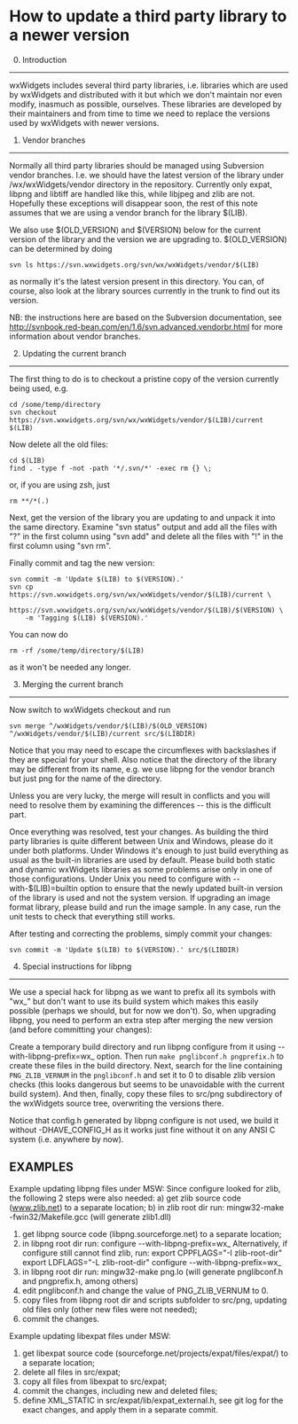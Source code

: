 How to update a third party library to a newer version
======================================================

0. Introduction
---------------

wxWidgets includes several third party libraries, i.e. libraries which are
used by wxWidgets and distributed with it but which we don't maintain nor even
modify, inasmuch as possible, ourselves. These libraries are developed by
their maintainers and from time to time we need to replace the versions used
by wxWidgets with newer versions.


1. Vendor branches
------------------

Normally all third party libraries should be managed using Subversion vendor
branches. I.e. we should have the latest version of the library under
/wx/wxWidgets/vendor directory in the repository. Currently only expat, libpng
and libtiff are handled like this, while libjpeg and zlib are not. Hopefully
these exceptions will disappear soon, the rest of this note assumes that we
are using a vendor branch for the library $(LIB).

We also use $(OLD_VERSION) and $(VERSION) below for the current version of the
library and the version we are upgrading to. $(OLD_VERSION) can be determined
by doing

    svn ls https://svn.wxwidgets.org/svn/wx/wxWidgets/vendor/$(LIB)

as normally it's the latest version present in this directory. You can, of
course, also look at the library sources currently in the trunk to find out
its version.


NB: the instructions here are based on the Subversion documentation, see
http://svnbook.red-bean.com/en/1.6/svn.advanced.vendorbr.html for more
information about vendor branches.


2. Updating the current branch
------------------------------

The first thing to do is to checkout a pristine copy of the version currently
being used, e.g.

    cd /some/temp/directory
    svn checkout https://svn.wxwidgets.org/svn/wx/wxWidgets/vendor/$(LIB)/current $(LIB)

Now delete all the old files:

    cd $(LIB)
    find . -type f -not -path '*/.svn/*' -exec rm {} \;

or, if you are using zsh, just

    rm **/*(.)

Next, get the version of the library you are updating to and unpack it into
the same directory. Examine "svn status" output and add all the files with "?"
in the first column using "svn add" and delete all the files with "!" in the
first column using "svn rm".

Finally commit and tag the new version:

    svn commit -m 'Update $(LIB) to $(VERSION).'
    svn cp https://svn.wxwidgets.org/svn/wx/wxWidgets/vendor/$(LIB)/current \
        https://svn.wxwidgets.org/svn/wx/wxWidgets/vendor/$(LIB)/$(VERSION) \
        -m 'Tagging $(LIB) $(VERSION).'

You can now do

    rm -rf /some/temp/directory/$(LIB)

as it won't be needed any longer.


3. Merging the current branch
-----------------------------

Now switch to wxWidgets checkout and run

    svn merge ^/wxWidgets/vendor/$(LIB)/$(OLD_VERSION) ^/wxWidgets/vendor/$(LIB)/current src/$(LIBDIR)

Notice that you may need to escape the circumflexes with backslashes if they
are special for your shell. Also notice that the directory of the library may
be different from its name, e.g. we use libpng for the vendor branch but just
png for the name of the directory.

Unless you are very lucky, the merge will result in conflicts and you will
need to resolve them by examining the differences -- this is the difficult
part.

Once everything was resolved, test your changes. As building the third party
libraries is quite different between Unix and Windows, please do it under both
platforms. Under Windows it's enough to just build everything as usual as the
built-in libraries are used by default. Please build both static and dynamic
wxWidgets libraries as some problems arise only in one of those configurations.
Under Unix you need to configure with --with-$(LIB)=builtin option to ensure
that the newly updated built-in version of the library is used and not the
system version. If upgrading an image format library, please build and run the
image sample. In any case, run the unit tests to check that everything still
works.

After testing and correcting the problems, simply commit your changes:

    svn commit -m 'Update $(LIB) to $(VERSION).' src/$(LIBDIR)


4. Special instructions for libpng
----------------------------------

We use a special hack for libpng as we want to prefix all its symbols with
"wx_" but don't want to use its build system which makes this easily possible
(perhaps we should, but for now we don't). So, when upgrading libpng, you need
to perform an extra step after merging the new version (and before committing
your changes):

Create a temporary build directory and run libpng configure from it using
--with-libpng-prefix=wx_ option. Then run `make pnglibconf.h pngprefix.h`
to create these files in the build directory. Next, search for the line
containing `PNG_ZLIB_VERNUM` in the `pnglibconf.h` and set it to 0 to disable
zlib version checks (this looks dangerous but seems to be unavoidable with the
current build system). And then, finally, copy these files to src/png
subdirectory of the wxWidgets source tree, overwriting the versions there.

Notice that config.h generated by libpng configure is not used, we build it
without -DHAVE_CONFIG_H as it works just fine without it on any ANSI C system
(i.e. anywhere by now).


EXAMPLES
----------------------------------

Example updating libpng files under MSW:
    Since configure looked for zlib, the following 2 steps were also needed:
    a) get zlib source code (www.zlib.net) to a separate location;
    b) in zlib root dir run: mingw32-make -fwin32/Makefile.gcc
       (will generate zlib1.dll)
1) get libpng source code (libpng.sourceforge.net) to a separate location;
2) in libpng root dir run:
   configure --with-libpng-prefix=wx_
   Alternatively, if configure still cannot find zlib, run:
   export CPPFLAGS="-I zlib-root-dir"
   export LDFLAGS="-L zlib-root-dir"
   configure --with-libpng-prefix=wx_
3) in libpng root dir run:
   mingw32-make png.lo
   (will generate pnglibconf.h and pngprefix.h, among others)
4) edit pnglibconf.h and change the value of PNG_ZLIB_VERNUM to 0.
5) copy files from libpng root dir and scripts subfolder to src/png, updating old files only (other new files were not needed);
6) commit the changes.


Example updating libexpat files under MSW:
1) get libexpat source code (sourceforge.net/projects/expat/files/expat/) to a separate location;
2) delete all files in src/expat;
3) copy all files from libexpat to src/expat;
4) commit the changes, including new and deleted files;
5) define XML_STATIC in src/expat/lib/expat_external.h, see git log for the exact changes, and apply them in a separate commit.
